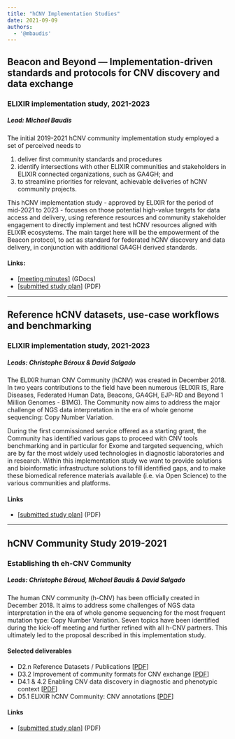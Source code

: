```yaml
---
title: "hCNV Implementation Studies"
date: 2021-09-09
authors:
  - '@mbaudis'
---
```


## Beacon and Beyond — Implementation-driven standards and protocols for CNV discovery and data exchange
### ELIXIR implementation study, 2021-2023
##### Lead: Michael Baudis

The initial 2019-2021 hCNV community implementation study employed a set of
perceived needs to

1. deliver first community standards and procedures
2. identify intersections with other ELIXIR communities and stakeholders in ELIXIR connected organizations, such as GA4GH; and
3. to streamline priorities for relevant, achievable deliveries of hCNV community projects.

<!--more-->
This hCNV implementation study - approved by ELIXIR for the period of mid-2021
to 2023 - focuses on those potential high-value targets for data access and
delivery, using reference resources and community stakeholder engagement to
directly implement and test hCNV resources aligned with ELIXIR ecosystems.
The main target here will be the empowerment of the Beacon protocol, to act as
standard for federated hCNV discovery and data delivery, in conjunction with
additional GA4GH derived standards.

#### Links:

* [[meeting minutes]](https://docs.google.com/document/d/1w02q3-gjoW7kS2O2kRQ_UpSH7XzubfZW6--_oCADhsg/edit#">) (GDocs)
* [[submitted study plan]](/pdf/2020-10-31___2021-2023_hCNV_IS-use-cases-project__final.pdf) (PDF)

-------------------------------------------------------------------------------

## Reference hCNV datasets, use-case workflows and benchmarking
### ELIXIR implementation study, 2021-2023
##### Leads: Christophe Béroux & David Salgado

The ELIXIR human CNV Community (hCNV) was  created in December 2018. In two years contributions to the field have been numerous (ELIXIR IS, Rare Diseases, Federated Human Data, Beacons, GA4GH, EJP-RD and Beyond 1 Million Genomes - B1MG). The Community now aims to address the major challenge of NGS data interpretation in the era of whole genome sequencing: Copy Number Variation.

<!--more-->
During the first commissioned service offered as a starting grant, the Community has identified various gaps to proceed with CNV tools benchmarking and in particular for Exome and targeted sequencing, which are by far the most widely used technologies in diagnostic laboratories and in research. Within this implementation study we want to provide solutions and bioinformatic infrastructure solutions to fill identified gaps, and to make these biomedical reference materials available (i.e. via Open Science) to the various communities and platforms.

#### Links

* [[submitted study plan]](/pdf/2020-10-31___hCNV_IS-data-workflows__final.pdf) (PDF)

-------------------------------------------------------------------------------

## hCNV Community Study 2019-2021
### Establishing th eh-CNV Community
##### Leads: Christophe Béroud, Michael Baudis & David Salgado

The human CNV community (h-CNV) has been officially created in December 2018. It aims to address some challenges of NGS data interpretation in the era of whole genome sequencing for the most frequent mutation type: Copy Number Variation. Seven topics have been identified during the kick-off meeting and further refined with all h-CNV partners. This ultimately led to the proposal described in this implementation study.

#### Selected deliverables

* D2.n Reference Datasets / Publications [[PDF](/pdf/2021-11-08-hCNV-WP2-List-of-reference-datasets.pdf)]
* D3.2 Improvement of community formats for CNV exchange [[PDF](/pdf/2019-12-12-hCNV-D3.2-requirements-CNV-file-and-data-exchange-report.pdf)]
* D4.1 & 4.2 Enabling CNV data discovery in diagnostic and phenotypic context [[PDF](/pdf/2020-11-06-hCNV_WP4_deliverables_4.1_4.2.pdf)]
* D5.1 ELIXIR hCNV Community: CNV annotations [[PDF](/pdf/2019-12-31-D5.1-CNV-annotations.pdf)]

#### Links

* [[submitted study plan]](/pdf/2019-02-06-hCNV_IS_2019_2021.pdf) (PDF)
